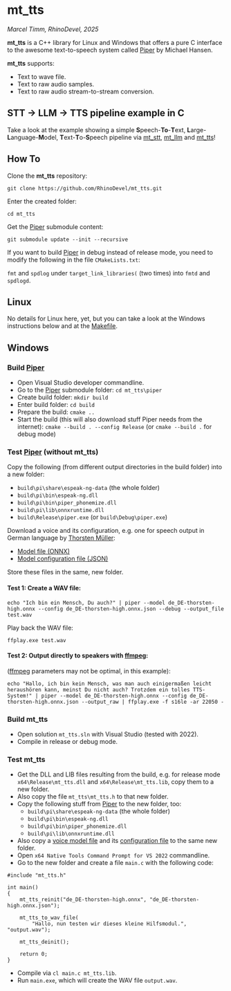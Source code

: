 # mt_tts

*Marcel Timm, RhinoDevel, 2025*

**mt_tts** is a C++ library for Linux and Windows that offers a pure C interface
to the awesome text-to-speech system called
[Piper](https://github.com/rhasspy/piper) by Michael Hansen.

**mt_tts** supports:
- Text to wave file.
- Text to raw audio samples.
- Text to raw audio stream-to-stream conversion.

## STT -> LLM -> TTS pipeline example in C

Take a look at the example showing a simple **S**peech-**To**-**T**ext,
**L**arge-**L**anguage-**M**odel, **T**ext-**T**o-**S**peech pipeline via
[mt_stt](https://github.com/RhinoDevel/mt_stt),
[mt_llm](https://github.com/RhinoDevel/mt_llm)
and [mt_tts](./)!

## How To

Clone the **mt_tts** repository:

`git clone https://github.com/RhinoDevel/mt_tts.git`

Enter the created folder:

`cd mt_tts`

Get the [Piper](https://github.com/rhasspy/piper) submodule content:

`git submodule update --init --recursive`

If you want to build [Piper](https://github.com/rhasspy/piper) in debug instead
of release mode, you need to modify the following in the file `CMakeLists.txt`:

`fmt` and `spdlog` under `target_link_libraries(` (two times) into `fmtd` and
`spdlogd`.

## Linux

No details for Linux here, yet, but you can take a look at the Windows
instructions below and at the [Makefile](./mt_tts/Makefile).

## Windows

### Build [Piper](https://github.com/rhasspy/piper)

- Open Visual Studio developer commandline.
- Go to the [Piper](https://github.com/rhasspy/piper) submodule folder:
  `cd mt_tts\piper`
- Create build folder: `mkdir build`
- Enter build folder: `cd build`
- Prepare the build: `cmake ..`
- Start the build (this will also download stuff Piper needs from the internet):
  `cmake --build . --config Release` (or `cmake --build .` for debug mode)

### Test [Piper](https://github.com/rhasspy/piper) (without mt_tts)

Copy the following (from different output directories in the build folder) into
a new folder:
- `build\pi\share\espeak-ng-data` (the whole folder)
- `build\pi\bin\espeak-ng.dll`
- `build\pi\bin\piper_phonemize.dll`
- `build\pi\lib\onnxruntime.dll`
- `build\Release\piper.exe` (or `build\Debug\piper.exe`)

Download a voice and its configuration, e.g. one for speech output in German language by [Thorsten Müller](https://github.com/thorstenMueller/Thorsten-Voice):

- [Model file (ONNX)](https://huggingface.co/rhasspy/piper-voices/resolve/v1.0.0/de/de_DE/thorsten/high/de_DE-thorsten-high.onnx?download=true)
- [Model configuration file (JSON)](https://huggingface.co/rhasspy/piper-voices/resolve/v1.0.0/de/de_DE/thorsten/high/de_DE-thorsten-high.onnx.json?download=true)

Store these files in the same, new folder.

#### Test 1: Create a WAV file:

`echo "Ich bin ein Mensch, Du auch?" | piper --model de_DE-thorsten-high.onnx --config de_DE-thorsten-high.onnx.json --debug --output_file test.wav`

Play back the WAV file:

`ffplay.exe test.wav`

#### Test 2: Output directly to speakers with [ffmpeg](https://ffmpeg.org/):
([ffmpeg](https://ffmpeg.org/) parameters may not be optimal, in this example):

`echo "Hallo, ich bin kein Mensch, was man auch einigermaßen leicht heraushören kann, meinst Du nicht auch? Trotzdem ein tolles TTS-System!" | piper --model de_DE-thorsten-high.onnx --config de_DE-thorsten-high.onnx.json --output_raw | ffplay.exe -f s16le -ar 22050 -`

### Build mt_tts

- Open solution `mt_tts.sln` with Visual Studio (tested with 2022).
- Compile in release or debug mode.

### Test mt_tts

- Get the DLL and LIB files resulting from the build, e.g. for release mode
  `x64\Release\mt_tts.dll` and `x64\Release\mt_tts.lib`, copy them to a new
  folder.
- Also copy the file `mt_tts\mt_tts.h` to that new folder.
- Copy the following stuff from [Piper](https://github.com/rhasspy/piper) to the
  new folder, too:
  - `build\pi\share\espeak-ng-data` (the whole folder)
  - `build\pi\bin\espeak-ng.dll`
  - `build\pi\bin\piper_phonemize.dll`
  - `build\pi\lib\onnxruntime.dll`
- Also copy a [voice model file](https://huggingface.co/rhasspy/piper-voices/resolve/v1.0.0/de/de_DE/thorsten/high/de_DE-thorsten-high.onnx?download=true) and its [configuration file](https://huggingface.co/rhasspy/piper-voices/resolve/v1.0.0/de/de_DE/thorsten/high/de_DE-thorsten-high.onnx.json?download=true) to the same new folder.
- Open `x64 Native Tools Command Prompt for VS 2022` commandline.
- Go to the new folder and create a file `main.c` with the following code:

```
#include "mt_tts.h"

int main()
{
    mt_tts_reinit("de_DE-thorsten-high.onnx", "de_DE-thorsten-high.onnx.json");

    mt_tts_to_wav_file(
        "Hallo, nun testen wir dieses kleine Hilfsmodul.", "output.wav");

    mt_tts_deinit();

    return 0;
}
```

- Compile via `cl main.c mt_tts.lib`.
- Run `main.exe`, which will create the WAV file `output.wav`.
